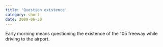 ```yaml
---
title: 'Question existence'
category: short
date: 2009-06-30
---
```


Early morning means questioning the existence of the 105 freeway while driving to the airport.